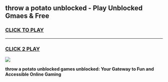 
## throw a potato unblocked - Play Unblocked Gmaes & Free
<h3>
<a href="https://news.freeplayer.one?title=throw_a_potato_unblocked&ref=16F">CLICK TO PLAY</a></h3>
<hr>

<h3>
<a href="https://news.freeplayer.one?title=throw_a_potato_unblocked&ref=16F">CLICK 2 PLAY</a>
  
</h3>

<a href="https://news.freeplayer.one?title=throw_a_potato_unblocked&ref=16F/"><img src="https://clearcache.store/games.png"></a>


**throw a potato unblocked games unblocked: Your Gateway to Fun and Accessible Online Gaming**
